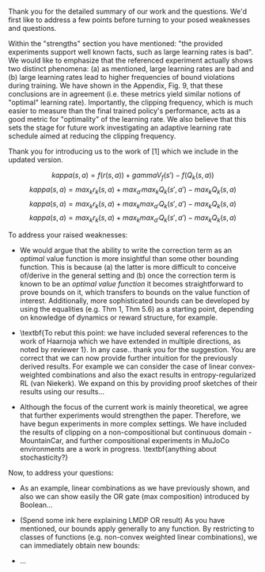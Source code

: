 Thank you for the detailed summary of our work and the questions. We'd first like to address a few points before turning to your posed weaknesses and questions.

Within the "strengths" section you have mentioned: "the provided experiments support well known facts, such as large learning rates is bad". We would like to emphasize that the referenced experiment actually shows two distinct phenomena: (a) as mentioned, large learning rates are bad and (b) large learning rates lead to higher frequencies of bound violations during training. We have shown in the Appendix, Fig. 9, that these conclusions are in agreement  (i.e. these metrics yield similar notions of "optimal" learning rate). Importantly, the clipping frequency, which is much easier to measure than the final trained policy's performance, acts as a good metric for "optimality" of the learning rate. We also believe that this sets the stage for future work investigating an adaptive learning rate schedule aimed at reducing the clipping frequency.

Thank you for introducing us to the work of [1] which we include in the updated version. 

$$ kappa(s,a) = f({r(s,a)}) + gamma V_f(s') - f({Q_k(s,a)})$$
$$ kappa(s,a) = max_k {r_k(s,a)} + max_{a'} max_k { Q_k(s',a') } - max_k {Q_k(s,a)} $$
$$ kappa(s,a) = max_k {r_k(s,a)} + max_{k} max_{a'} { Q_k(s',a') } - max_k {Q_k(s,a)} $$
$$ kappa(s,a) = max_k {r_k(s,a)} + max_{k} max_{a'} { Q_k(s',a') } - max_k {Q_k(s,a)} $$

To address your raised weaknesses:

- We would argue that the ability to write the correction term as an *optimal* value function is more insightful than some other bounding function. This is because (a) the latter is more difficult to conceive of/derive in the general setting and (b) once the correction term is known to be an *optimal value function* it becomes straightforward to prove bounds on it, which transfers to bounds on the value function of interest. Additionally, more sophisticated bounds can be developed by using the equalities (e.g. Thm 1, Thm 5.6) as a starting point, depending on knowledge of dynamics or reward structure, for example.

- \textbf{To rebut this point: we have included several references to the work of Haarnoja which we have extended in multiple directions, as noted by reviewer 1}. In any case.. thank you for the suggestion. You are correct that we can now provide further intuition for the previously derived results. For example we can consider the case of linear convex-weighted combinations and also the exact results in entropy-regularized RL (van Niekerk). We expand on this by providing proof sketches of their results using our results...

- Although the focus of the current work is mainly theoretical, we agree that further experiments would strengthen the paper. Therefore, we have begun experiments in more complex settings. We have included the results of clipping on a non-compositional but continuous domain - MountainCar, and further compositional experiments in MuJoCo environments are a work in progress. \textbf{anything about stochasticity?}


Now, to address your questions:

- As an example, linear combinations as we have previously shown, and also we can show easily the OR gate (max composition) introduced by Boolean...

- (Spend some ink here explaining LMDP OR result) As you have mentioned, our bounds apply generally to any function. By restricting to classes of functions (e.g. non-convex weighted linear combinations), we can immediately obtain new bounds:

- ...
